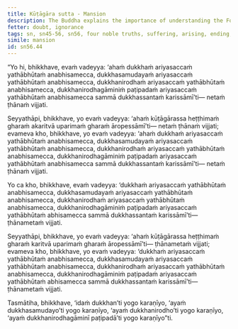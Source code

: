 ```yaml
---
title: Kūṭāgāra sutta - Mansion
description: The Buddha explains the importance of understanding the Four Noble Truths to end suffering with a simile of constructing a mansion.
fetter: doubt, ignorance
tags: sn, sn45-56, sn56, four noble truths, suffering, arising, ending, cessation, way of practice, path
simile: mansion
id: sn56.44
---
```


“Yo hi, bhikkhave, evaṁ vadeyya: ‘ahaṁ dukkhaṁ ariyasaccaṁ yathābhūtaṁ anabhisamecca, dukkhasamudayaṁ ariyasaccaṁ yathābhūtaṁ anabhisamecca, dukkhanirodhaṁ ariyasaccaṁ yathābhūtaṁ anabhisamecca, dukkhanirodhagāminiṁ paṭipadaṁ ariyasaccaṁ yathābhūtaṁ anabhisamecca sammā dukkhassantaṁ karissāmī’ti— netaṁ ṭhānaṁ vijjati.

Seyyathāpi, bhikkhave, yo evaṁ vadeyya: ‘ahaṁ kūṭāgārassa heṭṭhimaṁ gharaṁ akaritvā uparimaṁ gharaṁ āropessāmī’ti— netaṁ ṭhānaṁ vijjati; evameva kho, bhikkhave, yo evaṁ vadeyya: ‘ahaṁ dukkhaṁ ariyasaccaṁ yathābhūtaṁ anabhisamecca, dukkhasamudayaṁ ariyasaccaṁ yathābhūtaṁ anabhisamecca, dukkhanirodhaṁ ariyasaccaṁ yathābhūtaṁ anabhisamecca, dukkhanirodhagāminiṁ paṭipadaṁ ariyasaccaṁ yathābhūtaṁ anabhisamecca sammā dukkhassantaṁ karissāmī’ti— netaṁ ṭhānaṁ vijjati.

Yo ca kho, bhikkhave, evaṁ vadeyya: ‘dukkhaṁ ariyasaccaṁ yathābhūtaṁ anabhisamecca, dukkhasamudayaṁ ariyasaccaṁ yathābhūtaṁ anabhisamecca, dukkhanirodhaṁ ariyasaccaṁ yathābhūtaṁ anabhisamecca, dukkhanirodhagāminiṁ paṭipadaṁ ariyasaccaṁ yathābhūtaṁ abhisamecca sammā dukkhassantaṁ karissāmī’ti— ṭhānametaṁ vijjati.

Seyyathāpi, bhikkhave, yo evaṁ vadeyya: ‘ahaṁ kūṭāgārassa heṭṭhimaṁ gharaṁ karitvā uparimaṁ gharaṁ āropessāmī’ti— ṭhānametaṁ vijjati; evameva kho, bhikkhave, yo evaṁ vadeyya: ‘dukkhaṁ ariyasaccaṁ yathābhūtaṁ anabhisamecca, dukkhasamudayaṁ ariyasaccaṁ yathābhūtaṁ anabhisamecca, dukkhanirodhaṁ ariyasaccaṁ yathābhūtaṁ anabhisamecca, dukkhanirodhagāminiṁ paṭipadaṁ ariyasaccaṁ yathābhūtaṁ abhisamecca sammā dukkhassantaṁ karissāmī’ti— ṭhānametaṁ vijjati.

Tasmātiha, bhikkhave, ‘idaṁ dukkhan’ti yogo karaṇīyo,
‘ayaṁ dukkhasamudayo’ti yogo karaṇīyo,
‘ayaṁ dukkhanirodho’ti yogo karaṇīyo,
‘ayaṁ dukkhanirodhagāminī paṭipadā’ti yogo karaṇīyo”ti.